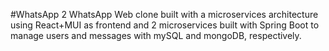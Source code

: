 #WhatsApp 2
WhatsApp Web clone built with a microservices architecture using React+MUI as frontend
and 2 microservices built with Spring Boot to manage users and messages with mySQL and mongoDB, respectively.